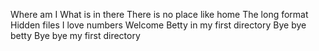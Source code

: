Where am I
What is in there
There is no place like home 
The long format
Hidden files
I love numbers
Welcome
Betty in my first directory 
Bye bye betty
Bye bye my first directory

